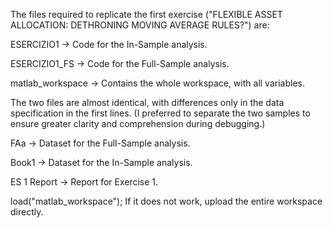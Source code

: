 The files required to replicate the first exercise ("FLEXIBLE ASSET ALLOCATION: DETHRONING MOVING AVERAGE RULES?") are:

ESERCIZIO1 → Code for the In-Sample analysis.

ESERCIZIO1_FS → Code for the Full-Sample analysis.

matlab_workspace → Contains the  whole workspace, with all variables.

The two files are almost identical, with differences only in the data specification in the first lines.
(I preferred to separate the two samples to ensure greater clarity and comprehension during debugging.)

FAa → Dataset for the Full-Sample analysis.

Book1 → Dataset for the In-Sample analysis.

ES 1 Report → Report for Exercise 1.

load("matlab_workspace"); If it does not work, upload the entire workspace directly.
